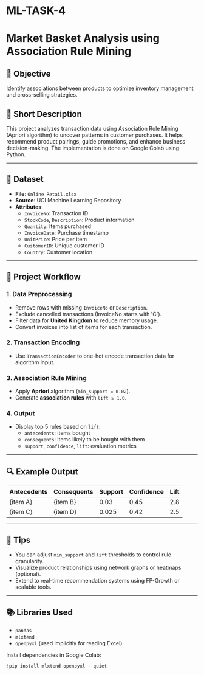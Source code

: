 # ML-TASK-4
# Market Basket Analysis using Association Rule Mining

## 📌 Objective

Identify associations between products to optimize inventory management and cross-selling strategies.

## 📝 Short Description

This project analyzes transaction data using Association Rule Mining (Apriori algorithm) to uncover patterns in customer purchases. It helps recommend product pairings, guide promotions, and enhance business decision-making. The implementation is done on Google Colab using Python.

---

## 📂 Dataset

- **File**: `Online Retail.xlsx`
- **Source**: UCI Machine Learning Repository  
- **Attributes**:  
  - `InvoiceNo`: Transaction ID  
  - `StockCode`, `Description`: Product information  
  - `Quantity`: Items purchased  
  - `InvoiceDate`: Purchase timestamp  
  - `UnitPrice`: Price per item  
  - `CustomerID`: Unique customer ID  
  - `Country`: Customer location

---

## 🚀 Project Workflow

### 1. **Data Preprocessing**
- Remove rows with missing `InvoiceNo` or `Description`.
- Exclude cancelled transactions (InvoiceNo starts with 'C').
- Filter data for **United Kingdom** to reduce memory usage.
- Convert invoices into list of items for each transaction.

### 2. **Transaction Encoding**
- Use `TransactionEncoder` to one-hot encode transaction data for algorithm input.

### 3. **Association Rule Mining**
- Apply **Apriori** algorithm (`min_support = 0.02`).
- Generate **association rules** with `lift ≥ 1.0`.

### 4. **Output**
- Display top 5 rules based on `lift`:
  - `antecedents`: items bought
  - `consequents`: items likely to be bought with them
  - `support`, `confidence`, `lift`: evaluation metrics

---

## 🔍 Example Output

| Antecedents       | Consequents       | Support | Confidence | Lift |
|-------------------|-------------------|---------|------------|------|
| {item A}          | {item B}          | 0.03    | 0.45       | 2.8  |
| {item C}          | {item D}          | 0.025   | 0.42       | 2.5  |

---

## 🧠 Tips

- You can adjust `min_support` and `lift` thresholds to control rule granularity.
- Visualize product relationships using network graphs or heatmaps (optional).
- Extend to real-time recommendation systems using FP-Growth or scalable tools.

---

## 📚 Libraries Used

- `pandas`
- `mlxtend`
- `openpyxl` (used implicitly for reading Excel)

Install dependencies in Google Colab:
```python
!pip install mlxtend openpyxl --quiet

